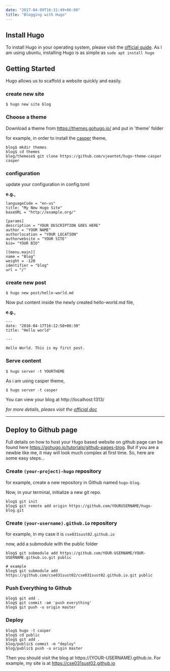 ```yaml
---
date: "2017-04-09T16:31:49+06:00"
title: "Blogging with Hugo"
---
```


## Install Hugo
To install Hugo in your operating system, please visit the [official guide](http://gohugo.io/overview/installing/). As I am using ubuntu, installing Hugo is as simple as `sudo apt install hugo`

## Getting Started

Hugo allows us to scaffold a website quickly and easily.

### create new site

```
$ hugo new site blog
```

### Choose a theme
    
Download a theme from https://themes.gohugo.io/ and put in 'theme' folder

for example, in order to install the [casper](http://themes.gohugo.io/theme/casper/) theme,
```
blog$ mkdir themes
blog$ cd themes
blog/themese$ git clone https://github.com/vjeantet/hugo-theme-casper casper
```
  
### configuration

update your configuration in config.toml

**e.g.,**

```
languageCode = "en-us"
title: "My New Hugo Site"
baseURL = "http://example.org/"

[params]
description = "YOUR DESCRIPTION GOES HERE"
author = "YOUR NAME"
authorlocation = "YOUR LOCATION"
authorwebsite = "YOUR SITE"
bio= "YOUR BIO"

[[menu.main]]
name = "Blog"
weight = -120
identifier = "blog"
url = "/"
```

### create new post

```
$ hugo new post/hello-world.md
```

Now put content inside the newly created hello-world.md file,

**e.g.,**

```
---
date: "2016-04-17T16:12:50+06:30"
title: "Hello world"

---

Hello World. This is my first post.
```

### Serve content

```
$ hugo server -t YOURTHEME
```

As i am using casper theme,
```
$ hugo server -t casper
```

You can view your blog at http://localhost:1313/

*for more details, pleaes visit the [official doc](http://gohugo.io/overview/quickstart/)*

---

## Deploy to Github page

Full details on how to host your Hugo based website on github page can be found here https://gohugo.io/tutorials/github-pages-blog. But if you are a newbie like me, it may will look much complex at first time. So, here are some easy steps...

### Create `(your-project)-hugo` repository

for example, create a new repository in Github named `hugo-blog`.

Now, in your terminal, initialize a new git repo.
```
blog$ git init
blog$ git remote add origin https://github.com/YOURUSERNAME/hugo-blog.git
```

### Create `(your-username).github.io` repository

for example, in my case it is `cse031sust02.github.io`

now, add a submodule with the public folder
```
blog$ git submodule add https://github.com/YOUR-USERNAME/YOUR-USERNAME.github.io.git public

# example
blog$ git submodule add https://github.com/cse031sust02/cse031sust02.github.io.git public
```

### Push Everything to Github

```
blog$ git add .
blog$ git commit -am 'push everything'
blog$ git push -u origin master
```

### Deploy
```
blog$ hugo -t casper
blog$ cd public
blog$ git add .
blog/public$ commit -m "deploy"
blog/public$ push -u origin master
```

Then you should visit the blog at https://(YOUR-USERNAME).github.io. For example, my site is at https://cse031sust02.github.io